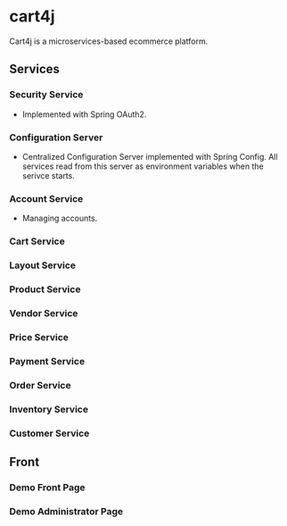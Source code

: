 # cart4j
Cart4j is a microservices-based ecommerce platform. 

## Services

### Security Service
- Implemented with Spring OAuth2.

### Configuration Server
- Centralized Configuration Server implemented with Spring Config. All services read from this server as environment variables when the serivce starts.  

### Account Service
- Managing accounts.

### Cart Service

### Layout Service

### Product Service

### Vendor Service

### Price Service

### Payment Service

### Order Service

### Inventory Service

### Customer Service


## Front 

### Demo Front Page
### Demo Administrator Page
